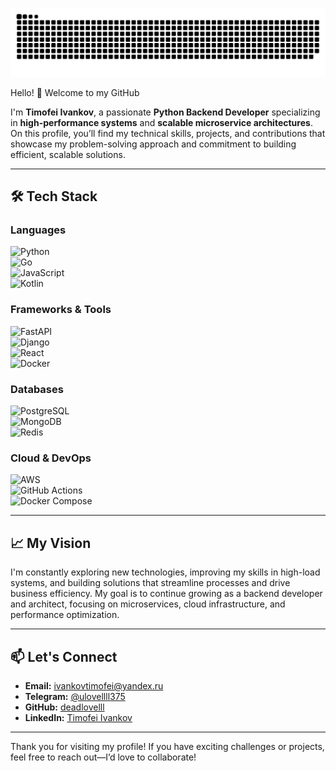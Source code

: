 ![GitHub Contribution Snake](https://raw.githubusercontent.com/Platane/snk/output/github-contribution-grid-snake.svg)

Hello! 👋 Welcome to my GitHub

I'm **Timofei Ivankov**, a passionate **Python Backend Developer** specializing in **high-performance systems** and **scalable microservice architectures**. On this profile, you’ll find my technical skills, projects, and contributions that showcase my problem-solving approach and commitment to building efficient, scalable solutions.

---

## 🛠️ Tech Stack

### **Languages**  
![Python](https://img.shields.io/badge/Python-3776AB?style=flat-round&logo=python&logoColor=white)  
![Go](https://img.shields.io/badge/Go-00ADD8?style=flat-round&logo=go&logoColor=white)  
![JavaScript](https://img.shields.io/badge/JavaScript-F7DF1E?style=flat-round&logo=javascript&logoColor=black)  
![Kotlin](https://img.shields.io/badge/Kotlin-0095D5?style=flat-round&logo=kotlin&logoColor=white)

### **Frameworks & Tools**  
![FastAPI](https://img.shields.io/badge/FastAPI-009688?style=flat-round&logo=fastapi&logoColor=white)  
![Django](https://img.shields.io/badge/Django-092E20?style=flat-round&logo=django&logoColor=white)  
![React](https://img.shields.io/badge/React-20232A?style=flat-round&logo=react&logoColor=61DAFB)  
![Docker](https://img.shields.io/badge/Docker-2496ED?style=flat-round&logo=docker&logoColor=white)

### **Databases**  
![PostgreSQL](https://img.shields.io/badge/PostgreSQL-336791?style=for-the-badge&logo=postgresql&logoColor=white)  
![MongoDB](https://img.shields.io/badge/MongoDB-47A248?style=for-the-badge&logo=mongodb&logoColor=white)  
![Redis](https://img.shields.io/badge/Redis-DC382D?style=for-the-badge&logo=redis&logoColor=white)

### **Cloud & DevOps**  
![AWS](https://img.shields.io/badge/AWS-232F3E?style=for-the-badge&logo=amazonaws&logoColor=white)  
![GitHub Actions](https://img.shields.io/badge/GitHub%20Actions-2088FF?style=for-the-badge&logo=github-actions&logoColor=white)  
![Docker Compose](https://img.shields.io/badge/Docker%20Compose-2496ED?style=for-the-badge&logo=docker&logoColor=white)  

---

## 📈 My Vision

I'm constantly exploring new technologies, improving my skills in high-load systems, and building solutions that streamline processes and drive business efficiency. My goal is to continue growing as a backend developer and architect, focusing on microservices, cloud infrastructure, and performance optimization.

---

## 📫 Let's Connect

- **Email:** [ivankovtimofei@yandex.ru](mailto:ivankovtimofei@yandex.ru)  
- **Telegram:** [@ulovellll375](https://t.me/ulovellll375)  
- **GitHub:** [deadlovelll](https://github.com/deadlovelll)  
- **LinkedIn:** [Timofei Ivankov](https://www.linkedin.com/in/timofei-ivankov)  

---

Thank you for visiting my profile! If you have exciting challenges or projects, feel free to reach out—I’d love to collaborate!
